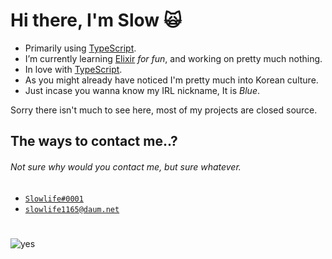 # Hi there, I'm Slow 🙀

- Primarily using [TypeScript](https://www.typescriptlang.org).
- I’m currently learning [Elixir](https://elixir-lang.org) *for fun*, and working on pretty much nothing.
- In love with [TypeScript](https://www.typescriptlang.org).
- As you might already have noticed I'm pretty much into Korean culture.
- Just incase you wanna know my IRL nickname, It is *Blue*.

Sorry there isn't much to see here, most of my projects are closed source.

## The ways to contact me..?
###### Not sure why would you contact me, but sure whatever.

- <a href="https://discord.com/users/374905512661221377">`Slowlife#0001`</a>
- <a href="mailto:slowlife1165@daum.net">`slowlife1165@daum.net`</a>

#

![yes](https://i.imgur.com/FaTsvPu.gif)
